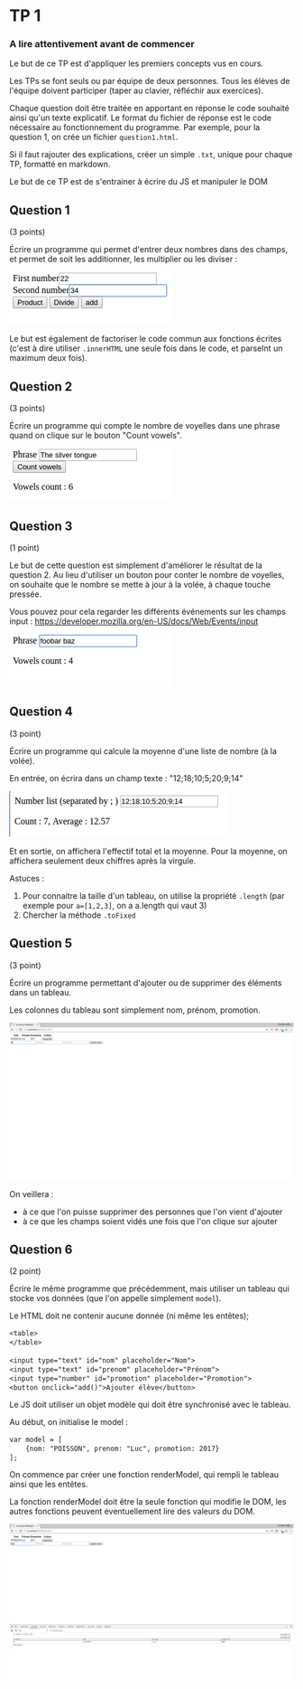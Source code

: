 TP 1
====

### A lire attentivement avant de commencer

Le but de ce TP est d'appliquer les premiers concepts vus en cours.

Les TPs se font seuls ou par équipe de deux personnes. Tous les élèves de l'équipe doivent participer (taper au clavier, réfléchir aux exercices).

Chaque question doit être traitée en apportant en réponse le code souhaité ainsi qu'un texte explicatif. Le format du fichier de réponse est le code nécessaire au fonctionnement du programme. Par exemple, pour la question 1, on crée un fichier `question1.html`.

Si il faut rajouter des explications, créer un simple `.txt`, unique pour chaque TP, formatté en markdown.

Le but de ce TP est de s'entrainer à écrire du JS et manipuler le DOM

Question 1
----------

(3 points)

Écrire un programme qui permet d'entrer deux nombres dans des champs, et permet de soit les additionner, les multiplier ou les diviser :

![Image 1](q1.png)

Le but est également de factoriser le code commun aux fonctions écrites (c'est à dire utiliser `.innerHTML` une seule fois dans le code, et parseInt un maximum deux fois).

Question 2
----------

(3 points)

Écrire un programme qui compte le nombre de voyelles dans une phrase quand on clique sur le bouton "Count vowels".

![Image 2](q2.png)

Question 3
----------

(1 point)

Le but de cette question est simplement d'améliorer le résultat de la question 2. Au lieu d'utiliser un bouton pour conter le nombre de voyelles, on souhaite que le nombre se mette à jour à la volée, à chaque touche pressée.

Vous pouvez pour cela regarder les différents événements sur les champs input : https://developer.mozilla.org/en-US/docs/Web/Events/input

![Image 3](q3.png)

Question 4
----------

(3 point)

Écrire un programme qui calcule la moyenne d'une liste de nombre (à la volée).

En entrée, on écrira dans un champ texte : "12;18;10;5;20;9;14"

![Image 4](q4.png)

Et en sortie, on affichera l'effectif total et la moyenne. Pour la moyenne, on affichera seulement deux chiffres après la virgule.

Astuces :

1.	Pour connaitre la taille d'un tableau, on utilise la propriété `.length` (par exemple pour `a=[1,2,3]`, on a a.length qui vaut 3)
2.	Chercher la méthode `.toFixed`

Question 5
----------

(3 point)

Écrire un programme permettant d'ajouter ou de supprimer des éléments dans un tableau.

Les colonnes du tableau sont simplement nom, prénom, promotion.

![Image 5](q5.gif)

On veillera :

-	à ce que l'on puisse supprimer des personnes que l'on vient d'ajouter
-	à ce que les champs soient vidés une fois que l'on clique sur ajouter

Question 6
----------

(2 point)

Écrire le même programme que précédemment, mais utiliser un tableau qui stocke vos données (que l'on appelle simplement `model`).

Le HTML doit ne contenir aucune donnée (ni même les entêtes);

```
<table>
</table>

<input type="text" id="nom" placeholder="Nom">
<input type="text" id="prenom" placeholder="Prénom">
<input type="number" id="promotion" placeholder="Promotion">
<button onclick="add()">Ajouter élève</button>
```

Le JS doit utiliser un objet modèle qui doit être synchronisé avec le tableau.

Au début, on initialise le model :

```
var model = [
	{nom: "POISSON", prenom: "Luc", promotion: 2017}
];
```

On commence par créer une fonction renderModel, qui rempli le tableau ainsi que les entêtes.

La fonction renderModel doit être la seule fonction qui modifie le DOM, les autres fonctions peuvent éventuellement lire des valeurs du DOM.

![Image 6](q6.gif)
